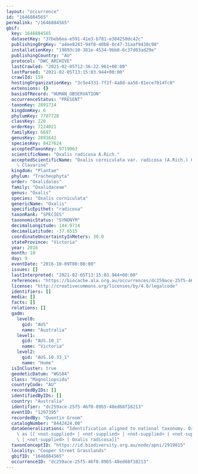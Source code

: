 ```yaml
---
layout: "occurrence"
id: "1646884565"
permalink: "/1646884565"
gbif:
  key: 1646884565
  datasetKey: "37beb6ea-e591-41e3-b781-e384250dc42c"
  publishingOrgKey: "a4ee8241-94f8-40b8-8c47-31aaf9430c90"
  installationKey: "19893c10-381e-4534-9bb8-6c37d03ad29e"
  publishingCountry: "AU"
  protocol: "DWC_ARCHIVE"
  lastCrawled: "2021-02-05T12:36:22.961+00:00"
  lastParsed: "2021-02-05T13:15:03.944+00:00"
  crawlId: 159
  hostingOrganizationKey: "3c5e4331-7f2f-4a8d-aa56-81ece7014fc8"
  extensions: {}
  basisOfRecord: "HUMAN_OBSERVATION"
  occurrenceStatus: "PRESENT"
  taxonKey: 2891714
  kingdomKey: 6
  phylumKey: 7707728
  classKey: 220
  orderKey: 7224021
  familyKey: 6697
  genusKey: 2891642
  speciesKey: 8427624
  acceptedTaxonKey: 9719063
  scientificName: "Oxalis radicosa A.Rich."
  acceptedScientificName: "Oxalis corniculata var. radicosa (A.Rich.) G.R.Michelozzi\
    \ Clavarino"
  kingdom: "Plantae"
  phylum: "Tracheophyta"
  order: "Oxalidales"
  family: "Oxalidaceae"
  genus: "Oxalis"
  species: "Oxalis corniculata"
  genericName: "Oxalis"
  specificEpithet: "radicosa"
  taxonRank: "SPECIES"
  taxonomicStatus: "SYNONYM"
  decimalLongitude: 144.9714
  decimalLatitude: -37.6515
  coordinateUncertaintyInMeters: 30.0
  stateProvince: "Victoria"
  year: 2016
  month: 10
  day: 9
  eventDate: "2016-10-09T00:00:00"
  issues: []
  lastInterpreted: "2021-02-05T13:15:03.944+00:00"
  references: "https://biocache.ala.org.au/occurrences/dc259ace-25f5-46f0-89b5-48ed68f18213"
  license: "http://creativecommons.org/licenses/by/4.0/legalcode"
  identifiers: []
  media: []
  facts: []
  relations: []
  gadm:
    level0:
      gid: "AUS"
      name: "Australia"
    level1:
      gid: "AUS.10_1"
      name: "Victoria"
    level2:
      gid: "AUS.10.33_1"
      name: "Hume"
  isInCluster: true
  geodeticDatum: "WGS84"
  class: "Magnoliopsida"
  countryCode: "AU"
  recordedByIDs: []
  identifiedByIDs: []
  country: "Australia"
  identifier: "dc259ace-25f5-46f0-89b5-48ed68f18213"
  eventID: "1297395"
  recordedBy: "Quentin Groom"
  catalogNumber: "8442424.00"
  dataGeneralizations: "Identification aligned to national taxonomy. Originally supplied\
    \ as [[ <not-supplied> | <not-supplied> | <not-supplied> | <not-supplied> | <not-supplied>\
    \ | <not-supplied> | Oxalis radicosa]]"
  taxonConceptID: "https://id.biodiversity.org.au/node/apni/2919815"
  locality: "Cooper Street Grasslands"
  gbifID: "1646884565"
  occurrenceID: "dc259ace-25f5-46f0-89b5-48ed68f18213"
---
```

